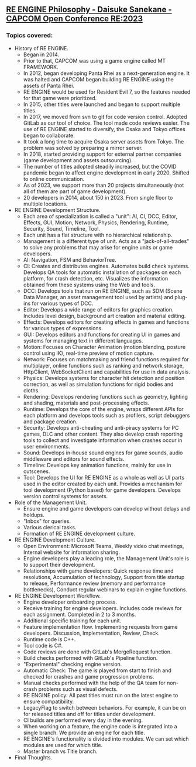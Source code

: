## [RE ENGINE Philosophy - Daisuke Sanekane - CAPCOM Open Conference RE:2023](https://www.youtube.com/watch?v=mqEMFJHUn3g)
### Topics covered:
* History of RE ENGINE.
  * Began in 2014. 
  * Prior to that, CAPCOM was using a game engine called MT FRAMEWORK.
  * In 2012, began developing Panta Rhei as a next-generation engine. It was halted and CAPCOM began building RE ENGINE using the assets of Panta Rhei.
  * RE ENGINE would be used for Resident Evil 7, so the features needed for that game were prioritized.
  * In 2015, other titles were launched and began to support multiple titles.
  * In 2017, we moved from svn to git for code version control. Adopted GitLab as our tool of choice. The tool made code reviews easier. The use of RE ENGINE started to diversify, the Osaka and Tokyo offices began to collaborate.
  * It took a long time to acquire Osaka server assets from Tokyo. The problem was solved by preparing a mirror server.
  * In 2018, started providing support for external partner companies (game development and assets outsourcing).
  * The number of titles adopted steadily increased, but the COVID pandemic began to affect engine development in early 2020. Shifted to online communication.
  * As of 2023, we support more than 20 projects simultaneously (not all of them are part of game development).
  * 20 developers in 2014, about 150 in 2023. From single floor to multiple locations.
* RE ENGINE Development Structure.
  * Each area of specialization is called a "unit": AI, CI, DCC, Editor, Effects, GUI, Motion, Network, Physics, Rendering, Runtime, Security, Sound, Timeline, Tool.
  * Each unit has a flat structure with no hierarchical relationship.
  * Management is a different type of unit. Acts as a "jack-of-all-trades" to solve any problems that may arise for engine units or game developers.
  * AI: Navigation, FSM and BehaviorTree.
  * CI: Creates and distributes engines. Automates build check systems. Develops QA tools for automatic installation of packages on each platform, for crash detection, etc. Visualizes the information obtained from these systems using the Web and tools.
  * DCC: Develops tools that run on RE ENGINE, such as SDM (Scene Data Manager, an asset management tool used by artists) and plug-ins for various types of DCC.
  * Editor: Develops a wide range of editors for graphics creation. Includes level design, background art creation and material editing.
  * Effects: Develops editors for creating effects in games and functions for various types of expressions.
  * GUI: Develops editors and functions for creating UI in games and systems for managing text in different languages.
  * Motion: Focuses on Character Animation (motion blending, posture control using IK), real-time preview of motion capture.
  * Network: Focuses on matchmaking and friend functions required for multiplayer, online functions such as ranking and network storage, HttpClient, WebSocketClient and capabilities for use in data analysis.
  * Physics: Develops systems for character hit detection and position correction, as well as simulation functions for rigid bodies and cloths.
  * Rendering: Develops rendering functions such as geometry, lighting and shading, materials and post-processing effects.
  * Runtime: Develops the core of the engine, wraps different APIs for each platform and develops tools such as profilers, script debuggers and package creation.
  * Security: Develops anti-cheating and anti-piracy systems for PC games, DLC and other content. They also develop crash reporting tools to collect and investigate information when crashes occur in user environments.
  * Sound: Develops in-house sound engines for game sounds, audio middleware and editors for sound effects.
  * Timeline: Develops key animation functions, mainly for use in cutscenes.
  * Tool: Develops the UI for RE ENGINE as a whole as well as UI parts used in the editor created by each unit. Provides a mechanism for tool development (Python based) for game developers. Develops version control systems for assets.
* Role of the Management Unit.
  * Ensure engine and game developers can develop without delays and holdups.
  * "Inbox" for queries.
  * Various clerical tasks.
  * Formation of RE ENGINE development culture.
* RE ENGINE Development Culture.
  * Open Environment: Microsoft Teams, Weekly video chat meetings, Internal website for information sharing.
  * Engine developers play a leading role, the Management Unit's role is to support their development.
  * Relationships with game developers: Quick response time and resolutions, Accumulation of technology, Support from title startup to release, Performance review (memory and performance bottlenecks), Conduct regular webinars to explain engine functions.
* RE ENGINE Development Workflow.
  * Engine developer onboarding process.
  * Receive training for engine developers. Includes code reviews for each assignment. Completed in 2 to 3 months.
  * Additional specific training for each unit.
  * Feature implementation flow. Implementing requests from game developers. Discussion, Implementation, Review, Check.
  * Runtime code is C++.
  * Tool code is C#.
  * Code reviews are done with GitLab's MergeRequest function.
  * Build checks performed with GitLab's Pipeline function.
  * "Experimental" checking engine version.
  * Automatic Check: The game is played from start to finish and checked for crashes and game progression problems.
  * Manual checks performed with the help of the QA team for non-crash problems such as visual defects.
  * RE ENGINE policy: All past titles must run on the latest engine to ensure compatibility.
  * LegacyFlag to switch between behaviors. For example, it can be on for released titles and off for titles under development.
  * CI builds are performed every day in the evening.
  * When working on a feature, the engine code is integrated into a single branch. We provide an engine for each title.
  * RE ENGINE's functionality is divided into modules. We can set which modules are used for which title.
  * Master branch vs Title branch.
* Final Thoughts.

